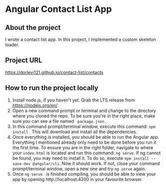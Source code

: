 # Angular Contact List App
## About the project
I wrote a contact list app.
In this project, I implemented a custom skeleton loader.
## Project URL
https://dorlevi121.github.io/contact-list/contacts 
## How to run the project locally
1. Install node.js, if you haven't yet. Grab the LTS release from https://nodejs.org/en/.
2. Open a new command prompt or terminal and change to the directory where you cloned the repo. To be sure you're in the right place, make sure you can see a file named ``` package.json.```
3. In this command prompt/terminal window, execute this command:  ``` npm install ``` .  This will download and install all the dependencies.
4. Once everything is installed, you should be able to run the Angular app. Everything I mentioned already only need to be done before you run it the first time. To ensure you are in the right folder, navigate to where your ```index.html``` is located and run this command: ```ng serve```. If ng cannot be found, you may need to install it. To do so, execute ```npm install --save-dev @angular/cli```. Now it should work. If not, close your command prompt/terminal window, open a new one and try ```ng serve``` again.
5. Once  ```ng serve ``` is finished compiling, you should be able to view your app by opening http://localhost:4200 in your favourite browser.
